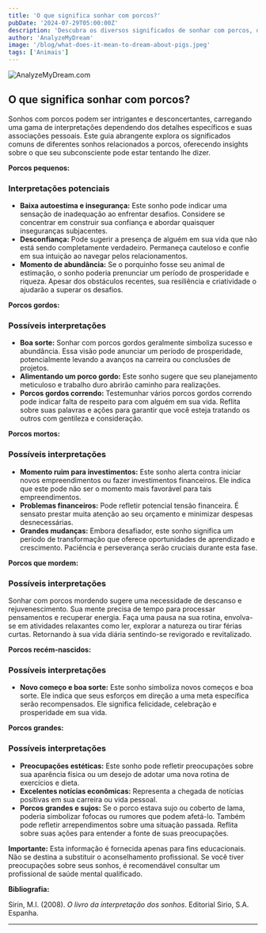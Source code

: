 ```yaml
---
title: 'O que significa sonhar com porcos?'
pubDate: '2024-07-29T05:00:00Z'
description: 'Descubra os diversos significados de sonhar com porcos, desde sua conexão com a prosperidade até seu simbolismo de imprudência, tudo dependendo do contexto do sonho.'
author: 'AnalyzeMyDream'
image: '/blog/what-does-it-mean-to-dream-about-pigs.jpeg'
tags: ['Animais']
---
```


![AnalyzeMyDream.com](/blog/what-does-it-mean-to-dream-about-pigs.jpeg)

## O que significa sonhar com porcos?

Sonhos com porcos podem ser intrigantes e desconcertantes, carregando uma gama de interpretações dependendo dos detalhes específicos e suas associações pessoais. Este guia abrangente explora os significados comuns de diferentes sonhos relacionados a porcos, oferecendo insights sobre o que seu subconsciente pode estar tentando lhe dizer.

**Porcos pequenos:**

### Interpretações potenciais

- **Baixa autoestima e insegurança:** Este sonho pode indicar uma sensação de inadequação ao enfrentar desafios. Considere se concentrar em construir sua confiança e abordar quaisquer inseguranças subjacentes.
- **Desconfiança:** Pode sugerir a presença de alguém em sua vida que não está sendo completamente verdadeiro. Permaneça cauteloso e confie em sua intuição ao navegar pelos relacionamentos.
- **Momento de abundância:** Se o porquinho fosse seu animal de estimação, o sonho poderia prenunciar um período de prosperidade e riqueza. Apesar dos obstáculos recentes, sua resiliência e criatividade o ajudarão a superar os desafios.

**Porcos gordos:**

### Possíveis interpretações

- **Boa sorte:** Sonhar com porcos gordos geralmente simboliza sucesso e abundância. Essa visão pode anunciar um período de prosperidade, potencialmente levando a avanços na carreira ou conclusões de projetos.
- **Alimentando um porco gordo:** Este sonho sugere que seu planejamento meticuloso e trabalho duro abrirão caminho para realizações.
- **Porcos gordos correndo:** Testemunhar vários porcos gordos correndo pode indicar falta de respeito para com alguém em sua vida. Reflita sobre suas palavras e ações para garantir que você esteja tratando os outros com gentileza e consideração.

**Porcos mortos:**

### Possíveis interpretações

- **Momento ruim para investimentos:** Este sonho alerta contra iniciar novos empreendimentos ou fazer investimentos financeiros. Ele indica que este pode não ser o momento mais favorável para tais empreendimentos.
- **Problemas financeiros:** Pode refletir potencial tensão financeira. É sensato prestar muita atenção ao seu orçamento e minimizar despesas desnecessárias.
- **Grandes mudanças:** Embora desafiador, este sonho significa um período de transformação que oferece oportunidades de aprendizado e crescimento. Paciência e perseverança serão cruciais durante esta fase.

**Porcos que mordem:**

### Possíveis interpretações

Sonhar com porcos mordendo sugere uma necessidade de descanso e rejuvenescimento. Sua mente precisa de tempo para processar pensamentos e recuperar energia. Faça uma pausa na sua rotina, envolva-se em atividades relaxantes como ler, explorar a natureza ou tirar férias curtas. Retornando à sua vida diária sentindo-se revigorado e revitalizado.

**Porcos recém-nascidos:**

### Possíveis interpretações

- **Novo começo e boa sorte:** Este sonho simboliza novos começos e boa sorte. Ele indica que seus esforços em direção a uma meta específica serão recompensados. Ele significa felicidade, celebração e prosperidade em sua vida.

**Porcos grandes:**

### Possíveis interpretações

- **Preocupações estéticas:** Este sonho pode refletir preocupações sobre sua aparência física ou um desejo de adotar uma nova rotina de exercícios e dieta.
- **Excelentes notícias econômicas:** Representa a chegada de notícias positivas em sua carreira ou vida pessoal.
- **Porcos grandes e sujos:** Se o porco estava sujo ou coberto de lama, poderia simbolizar fofocas ou rumores que podem afetá-lo. Também pode refletir arrependimentos sobre uma situação passada. Reflita sobre suas ações para entender a fonte de suas preocupações.

**Importante:** Esta informação é fornecida apenas para fins educacionais. Não se destina a substituir o aconselhamento profissional. Se você tiver preocupações sobre seus sonhos, é recomendável consultar um profissional de saúde mental qualificado.

**Bibliografia:**

Sirin, M.I. (2008). *O livro da interpretação dos sonhos*. Editorial Sirio, S.A. Espanha.

---